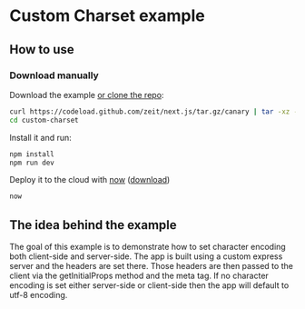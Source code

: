 # Custom Charset example

## How to use

### Download manually

Download the example [or clone the repo](https://github.com/zeit/next.js):

```bash
curl https://codeload.github.com/zeit/next.js/tar.gz/canary | tar -xz --strip=2 next.js-canary/examples/custom-charset
cd custom-charset
```

Install it and run:

```bash
npm install
npm run dev
```

Deploy it to the cloud with [now](https://zeit.co/now) ([download](https://zeit.co/download))

```bash
now
```

## The idea behind the example

The goal of this example is to demonstrate how to set character encoding both client-side and server-side. The app is built using a custom express server and the headers are set there. Those headers are then passed to the client via the getInitialProps method and the meta tag. If no character encoding is set either server-side or client-side then the app will default to utf-8 encoding.
